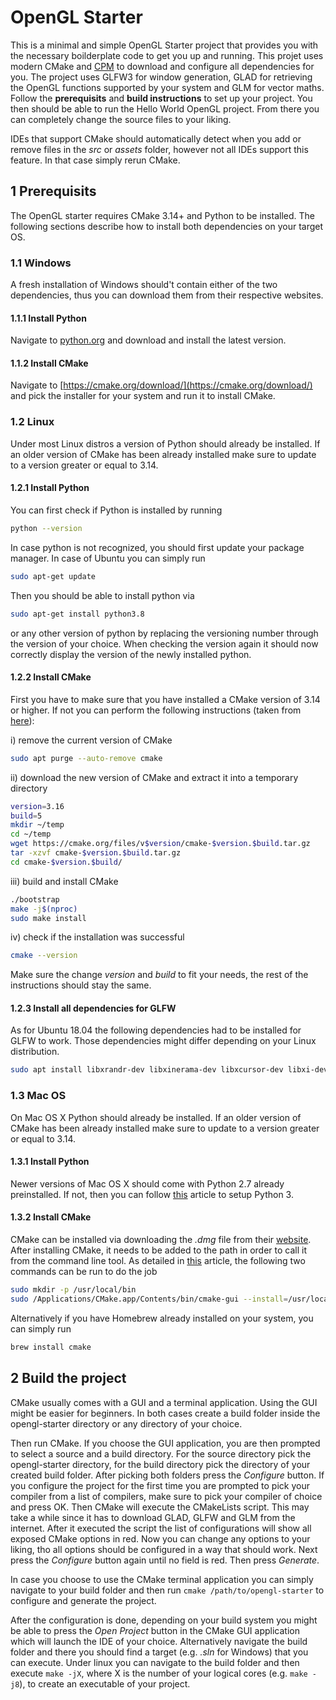 # OpenGL Starter

This is a minimal and simple OpenGL Starter project that provides you with the necessary boilderplate code to get you up and running. This projet uses modern CMake and [CPM](https://github.com/TheLartians/CPM.cmake) to download and configure all dependencies for you. The project uses GLFW3 for window generation, GLAD for retrieving the OpenGL functions supported by your system and GLM for vector maths. Follow the **prerequisits** and **build instructions** to set up your project. You then should be able to run the Hello World OpenGL project. From there you can completely change the source files to your liking.

IDEs that support CMake should automatically detect when you add or remove files in the *src* or *assets* folder, however not all IDEs support this feature. In that case simply rerun CMake.

## 1 Prerequisits

The OpenGL starter requires CMake 3.14+ and Python to be installed. The following sections describe how to install both dependencies on your target OS. 

### 1.1 Windows

A fresh installation of Windows should't contain either of the two dependencies, thus you can download them from their respective websites.

#### 1.1.1 Install Python
Navigate to [python.org](python.org) and download and install the latest version.

#### 1.1.2 Install CMake
Navigate to [https://cmake.org/download/](https://cmake.org/download/) and pick the installer for your system and run it to install CMake.

### 1.2 Linux

Under most Linux distros a version of Python should already be installed. If an older version of CMake has been already installed make sure to update to a version greater or equal to 3.14.

#### 1.2.1 Install Python
You can first check if Python is installed by running

```bash
python --version
```

In case python is not recognized, you should first update your package manager. In case of Ubuntu you can simply run
```bash
sudo apt-get update
```

Then you should be able to install python via
```bash
sudo apt-get install python3.8
```

or any other version of python by replacing the versioning number through the version of your choice.
When checking the version again it should now correctly display the version of the newly installed python.

#### 1.2.2 Install CMake
First you have to make sure that you have installed a CMake version of 3.14 or higher. If not you can perform the following instructions (taken from [here](https://askubuntu.com/questions/355565/how-do-i-install-the-latest-version-of-cmake-from-the-command-line)):

i) remove the current version of CMake
```bash
sudo apt purge --auto-remove cmake
```

ii) download the new version of CMake and extract it into a temporary directory
```bash
version=3.16
build=5
mkdir ~/temp
cd ~/temp
wget https://cmake.org/files/v$version/cmake-$version.$build.tar.gz
tar -xzvf cmake-$version.$build.tar.gz
cd cmake-$version.$build/
```

iii) build and install CMake
```bash
./bootstrap
make -j$(nproc)
sudo make install
```

iv) check if the installation was successful
```bash
cmake --version
```

Make sure the change *version* and *build* to fit your needs, the rest of the instructions should stay the same.

#### 1.2.3 Install all dependencies for GLFW

As for Ubuntu 18.04 the following dependencies had to be installed for GLFW to work. Those dependencies might differ depending on your Linux distribution.

```bash
sudo apt install libxrandr-dev libxinerama-dev libxcursor-dev libxi-dev
```

### 1.3 Mac OS

On Mac OS X Python should already be installed. If an older version of CMake has been already installed make sure to update to a version greater or equal to 3.14.

#### 1.3.1 Install Python

Newer versions of Mac OS X should come with Python 2.7 already preinstalled. If not, then you can follow [this](https://docs.python-guide.org/starting/install3/osx/) article to setup Python 3.

#### 1.3.2 Install CMake

CMake can be installed via downloading the *.dmg* file from their [website](https://cmake.org/download/). After installing CMake, it needs to be added to the path in order to call it from the command line tool. As detailed in [this](https://tudat.tudelft.nl/installation/setupDevMacOs.html) article, the following two commands can be run to do the job

```bash
sudo mkdir -p /usr/local/bin
sudo /Applications/CMake.app/Contents/bin/cmake-gui --install=/usr/local/bin
```

Alternatively if you have Homebrew already installed on your system, you can simply run

```bash
brew install cmake
```

## 2 Build the project

CMake usually comes with a GUI and a terminal application. Using the GUI might be easier for beginners. In both cases create a build folder inside the opengl-starter directory or any directory of your choice. 

Then run CMake. If you choose the GUI application, you are then prompted to select a source and a build directory. For the source directory pick the opengl-starter directory, for the build directory pick the directory of your created build folder. After picking both folders press the *Configure* button. If you configure the project for the first time you are prompted to pick your compiler from a list of compilers, make sure to pick your compiler of choice and press OK. Then CMake will execute the CMakeLists script. This may take a while since it has to download GLAD, GLFW and GLM from the internet. After it executed the script the list of configurations will show all exposed CMake options in red. Now you can change any options to your liking, tho all options should be configured in a way that should work. Next press the *Configure* button again until no field is red. Then press *Generate*. 

In case you choose to use the CMake terminal application you can simply navigate to your build folder and then run `cmake /path/to/opengl-starter` to configure and generate the project.

After the configuration is done, depending on your build system you might be able to press the *Open Project* button in the CMake GUI application which will launch the IDE of your choice. Alternatively navigate the build folder and there you should find a target (e.g. *.sln* for Windows) that you can execute. Under linux you can navigate to the build folder and then execute `make -jX`, where X is the number of your logical cores (e.g. `make -j8`), to create an executable of your project.